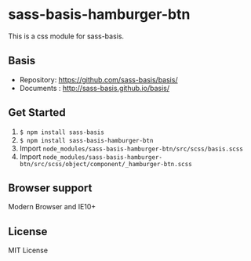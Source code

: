 # sass-basis-hamburger-btn
This is a css module for sass-basis.

## Basis
* Repository: https://github.com/sass-basis/basis/
* Documents : http://sass-basis.github.io/basis/

## Get Started
1. `$ npm install sass-basis`
1. `$ npm install sass-basis-hamburger-btn`
1. Import `node_modules/sass-basis-hamburger-btn/src/scss/basis.scss`
1. Import `node_modules/sass-basis-hamburger-btn/src/scss/object/component/_hamburger-btn.scss`

## Browser support
Modern Browser and IE10+

## License
MIT License
